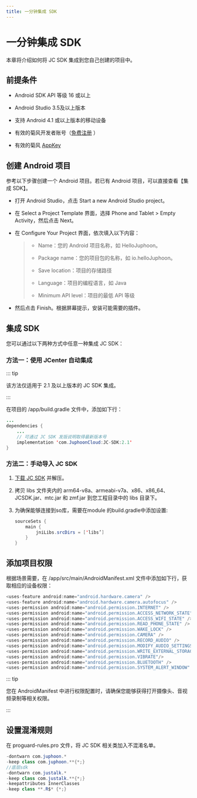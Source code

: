 ```yaml
---
title: 一分钟集成 SDK
---
```

# 一分钟集成 SDK

本章将介绍如何将 JC SDK 集成到您自己创建的项目中。

## 前提条件

- Android SDK API 等级 16 或以上

- Android Studio 3.5及以上版本

- 支持 Android 4.1 或以上版本的移动设备

- 有效的菊风开发者账号（[免费注册](http://developer.juphoon.com/signup) ）

- 有效的菊风 [AppKey](https://developer.juphoon.com/cn/document/V2.1/create-application.php)

## 创建 Android 项目

参考以下步骤创建一个 Android 项目。若已有 Android 项目，可以直接查看【集成 SDK】。

- 打开 Android Studio，点击 Start a new Android Studio project。

- 在 Select a Project Template 界面，选择 Phone and Tablet \> Empty
    Activity，然后点击 Next。

- 在 Configure Your Project 界面，依次填入以下内容：

    >
    >
    >
    >
    > - Name：您的 Android 项目名称，如 HelloJuphoon。
    >
    > - Package name：您的项目包的名称，如 io.helloJuphoon。
    >
    > - Save location：项目的存储路径
    >
    > - Language：项目的编程语言，如 Java
    >
    > - Minimum API level：项目的最低 API 等级
    >
    >

- 然后点击 Finish。根据屏幕提示，安装可能需要的插件。

## 集成 SDK

您可以通过以下两种方式中任意一种集成 JC SDK：

### 方法一：使用 JCenter 自动集成

::: tip

该方法仅适用于 2.1 及以上版本的 JC SDK 集成。

:::

在项目的 /app/build.gradle 文件中，添加如下行：

```java
...
dependencies {
    ...
    // 可通过 JC SDK 发版说明取得最新版本号
    implementation 'com.JuphoonCloud:JC-SDK:2.1'
}
```

### 方法二：手动导入 JC SDK

1. [下载 JC
    SDK](https://developer.juphoon.com/portal/cn/downloadsdk/download_sdk.php?filename=JC-SDK-Android-V2_1.tar.gz)
    并解压。

2. 拷贝 libs 文件夹内的 arm64-v8a、armeabi-v7a、x86、x86\_64、JCSDK.jar、mtc.jar 和
    zmf.jar 到您工程目录中的 libs 目录下。

3. 为确保能够连接到so库，需要在module 的build.gradle中添加设置:

    ```java
    sourceSets {
        main {
            jniLibs.srcDirs = ['libs’]
        }
    }
    ```

## 添加项目权限

根据场景需要，在 /app/src/main/AndroidManifest.xml 文件中添加如下行，获取相应的设备权限：

```java
<uses-feature android:name="android.hardware.camera" />
<uses-feature android:name="android.hardware.camera.autofocus" />
<uses-permission android:name="android.permission.INTERNET" />
<uses-permission android:name="android.permission.ACCESS_NETWORK_STATE" />
<uses-permission android:name="android.permission.ACCESS_WIFI_STATE" />
<uses-permission android:name="android.permission.READ_PHONE_STATE" />
<uses-permission android:name="android.permission.WAKE_LOCK" />
<uses-permission android:name="android.permission.CAMERA" />
<uses-permission android:name="android.permission.RECORD_AUDIO" />
<uses-permission android:name="android.permission.MODIFY_AUDIO_SETTINGS" />
<uses-permission android:name="android.permission.WRITE_EXTERNAL_STORAGE" />
<uses-permission android:name="android.permission.VIBRATE"/>
<uses-permission android:name="android.permission.BLUETOOTH" />
<uses-permission android:name="android.permission.SYSTEM_ALERT_WINDOW" />
```

::: tip

您在 AndroidManifest 中进行权限配置时，请确保您能够获得打开摄像头、音视频录制等相关权限。

:::

## 设置混淆规则

在 proguard-rules.pro 文件，将 JC SDK 相关类加入不混淆名单。

```java
-dontwarn com.juphoon.*
-keep class com.juphoon.**{*;}
//底层sdk
-dontwarn com.justalk.*
-keep class com.justalk.**{*;}
-keepattributes InnerClasses
-keep class **.R$* {*;}
```
